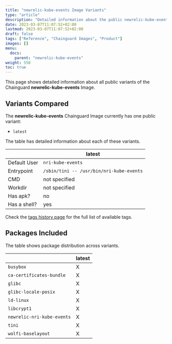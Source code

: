 ```yaml
---
title: "newrelic-kube-events Image Variants"
type: "article"
description: "Detailed information about the public newrelic-kube-events Chainguard Image variants"
date: 2023-03-07T11:07:52+02:00
lastmod: 2023-03-07T11:07:52+02:00
draft: false
tags: ["Reference", "Chainguard Images", "Product"]
images: []
menu:
  docs:
    parent: "newrelic-kube-events"
weight: 550
toc: true
---
```


This page shows detailed information about all public variants of the Chainguard **newrelic-kube-events** Image.

## Variants Compared
The **newrelic-kube-events** Chainguard Image currently has one public variant: 

- `latest`

The table has detailed information about each of these variants.

|              | latest                                   |
|--------------|------------------------------------------|
| Default User | `nri-kube-events`                        |
| Entrypoint   | `/sbin/tini -- /usr/bin/nri-kube-events` |
| CMD          | not specified                            |
| Workdir      | not specified                            |
| Has apk?     | no                                       |
| Has a shell? | yes                                      |

Check the [tags history page](/chainguard/chainguard-images/reference/newrelic-kube-events/tags_history/) for the full list of available tags.

## Packages Included
The table shows package distribution across variants.

|                            | latest |
|----------------------------|--------|
| `busybox`                  | X      |
| `ca-certificates-bundle`   | X      |
| `glibc`                    | X      |
| `glibc-locale-posix`       | X      |
| `ld-linux`                 | X      |
| `libcrypt1`                | X      |
| `newrelic-nri-kube-events` | X      |
| `tini`                     | X      |
| `wolfi-baselayout`         | X      |
